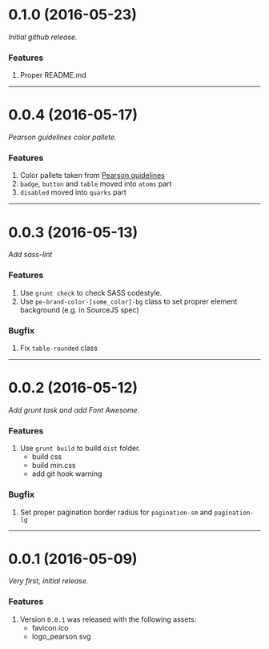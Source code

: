 # 0.1.0 (2016-05-23)
_Initial github release._
### Features
1. Proper README.md
------

# 0.0.4 (2016-05-17)
_Pearson guidelines color pallete._
### Features
1. Color pallete taken from [Pearson guidelines](https://brand.pearson.com/brand-toolkit/assets-templates.html)
2. `badge`, `button` and `table` moved into `atoms` part
3. `disabled` moved into `quarks` part
------

# 0.0.3 (2016-05-13)
_Add sass-lint_
### Features
1. Use `grunt check` to check SASS codestyle.
2. Use `pe-brand-color-[some_color]-bg` class to set proprer element background (e.g. in SourceJS spec)
### Bugfix
1. Fix `table-rounded` class
------

# 0.0.2 (2016-05-12)
_Add grunt task and add Font Awesome._
### Features
1. Use `grunt build` to build `dist` folder.
    * build css
    * build min.css
    * add git hook warning
### Bugfix
1. Set proper pagination border radius for `pagination-sm` and `pagination-lg`
------

# 0.0.1 (2016-05-09)
_Very first, initial release._
### Features
1. Version `0.0.1` was released with the following assets:
    * favicon.ico
    * logo_pearson.svg
